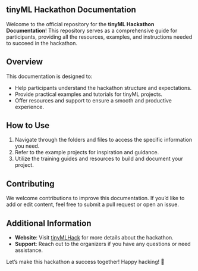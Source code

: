 ## tinyML Hackathon Documentation

Welcome to the official repository for the **tinyML Hackathon Documentation**! This repository serves as a comprehensive guide for participants, providing all the resources, examples, and instructions needed to succeed in the hackathon.

## Overview
This documentation is designed to:
- Help participants understand the hackathon structure and expectations.
- Provide practical examples and tutorials for tinyML projects.
- Offer resources and support to ensure a smooth and productive experience.

## How to Use
1. Navigate through the folders and files to access the specific information you need.
2. Refer to the example projects for inspiration and guidance.
3. Utilize the training guides and resources to build and document your project.

## Contributing
We welcome contributions to improve this documentation. If you’d like to add or edit content, feel free to submit a pull request or open an issue.

## Additional Information
- **Website**: Visit [tinyMLHack](https://tinymlhack.com/) for more details about the hackathon.
- **Support**: Reach out to the organizers if you have any questions or need assistance.

Let’s make this hackathon a success together! Happy hacking! 🚀
